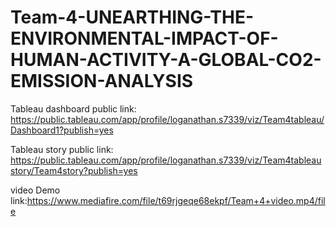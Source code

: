 # Team-4-UNEARTHING-THE-ENVIRONMENTAL-IMPACT-OF-HUMAN-ACTIVITY-A-GLOBAL-CO2-EMISSION-ANALYSIS


Tableau dashboard public link: https://public.tableau.com/app/profile/loganathan.s7339/viz/Team4tableau/Dashboard1?publish=yes

Tableau story public link: https://public.tableau.com/app/profile/loganathan.s7339/viz/Team4tableaustory/Team4story?publish=yes

video Demo link:https://www.mediafire.com/file/t69rjgeqe68ekpf/Team+4+video.mp4/file
